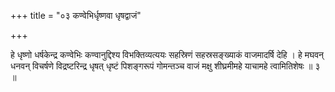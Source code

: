 +++
title = "०३ कण्वेभिर्धृष्णवा धृषद्वाजं"

+++

हे धृष्णो धर्षकेन्द्र कण्वेभिः कण्वानुद्दिश्य विभक्तिव्यत्ययः सहस्रिणं सहस्रसङ्ख्याकं वाजमादर्षि देहि । हे मघवन् धनवन् विचर्षणे विद्रष्टरिन्द्र धृषत् धृष्टं पिशङ्गरूपं गोमन्तञ्च वाजं मक्षु शीघ्रमीमहे याचामहे त्वामितिशेषः ॥ ३ ॥